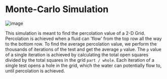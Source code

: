 # Monte-Carlo Simulation

![image](https://user-images.githubusercontent.com/92411137/212406568-9e7ffdd4-6f3e-47d6-b806-04a01d7b585e.png)

This simulation is meant to find the percolation value of a 2-D Grid. Percolation is achieved when a fluid can 'flow' from the top row all the way to the bottom row. 
To find the average percolation value, we perform the thousands of iterations of the test and get the average `p` value. 
The `p` value of a single iteration is achieved by calculating the total open squares divided by the total squares in the grid `part / whole`.
Each iteration of a single test opens a hole in the grid, which the water can potentially flow to, until percolation is achieved.

